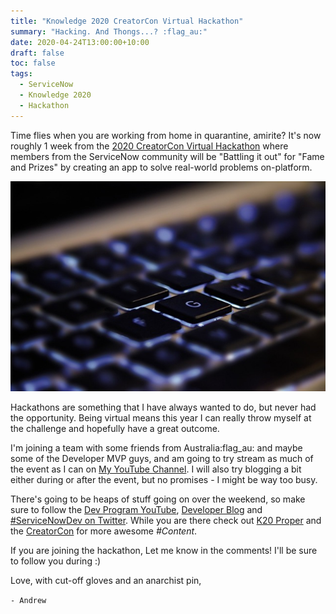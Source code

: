 ```yaml
---
title: "Knowledge 2020 CreatorCon Virtual Hackathon"
summary: "Hacking. And Thongs...? :flag_au:"
date: 2020-04-24T13:00:00+10:00
draft: false
toc: false
tags: 
  - ServiceNow
  - Knowledge 2020
  - Hackathon
---
```


Time flies when you are working from home in quarantine, amirite? It's now roughly 1 week from the [2020 CreatorCon Virtual Hackathon](https://hacknow.service-now.com/hacknow/?id=creatorcon) where members from the  ServiceNow community will be "Battling it out" for "Fame and Prizes" by creating an app to solve real-world problems on-platform. 

![generic developer picture to make a small post feel bigger](technology-785742_1280.jpg)

Hackathons are something that I have always wanted to do, but never had the opportunity. Being virtual means this year I can really throw myself at the challenge and hopefully have a great outcome. 

I'm joining a team with some friends from Australia:flag_au:  and maybe some of the Developer MVP guys, and am going to try stream as much of the event as I can on [My YouTube Channel](https://www.youtube.com/channel/UCH1byb2cbzlFrYndyKic_Lg). I will also try blogging a bit either during or after the event, but no promises - I might be way too busy.

There's going to be heaps of stuff going on over the weekend, so make sure to follow the [Dev Program YouTube](https://www.youtube.com/channel/UCdXorgCT87YlFRN9n8oJ7_A), [Developer Blog](https://developer.servicenow.com/blog.do) and [#ServiceNowDev on Twitter](https://twitter.com/hashtag/ServiceNowDev). While you are there check out [K20 Proper](https://knowledge.servicenow.com/) and the [CreatorCon](https://knowledge.servicenow.com/creatorcon.html) for more awesome *#Content*.

If you are joining the hackathon, Let me know in the comments! I'll be sure to follow you during :)

Love, with cut-off gloves and an anarchist pin,

`- Andrew`